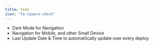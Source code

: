 ```yaml
---
title: Todo
icon: "fa-square-check"
---
```


- Dark Mode for Navigation
- Navigation for Mobile, and other Small Device
- Last Update Date & Time to automattically update over every deploy


